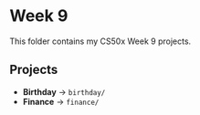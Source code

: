 # Week 9

This folder contains my CS50x Week 9 projects.

## Projects
- **Birthday** → `birthday/`
- **Finance** → `finance/`
